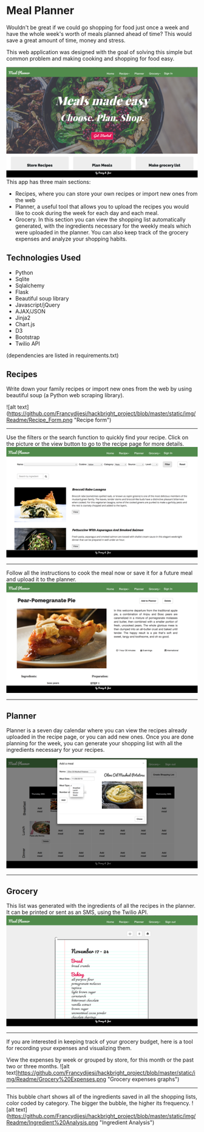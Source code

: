 # Meal Planner

Wouldn't be great if we could go shopping for food just once a week and have the whole week's worth of meals planned ahead of time? This would save a great amount of time, money and stress.

This web application was designed with the goal of solving this simple but common problem and making cooking and shopping for food easy.

![alt text](https://github.com/Francydijesi/hackbright_project/blob/master/static/img/Readme/Homepage.png "Homepage")
This app has three main sections:
* Recipes, where you can store your own recipes or import new ones from the web
* Planner, a useful tool that allows you to upload the recipes you would like to cook during the week for each day and each meal.
* Grocery. In this section you can view the shopping list automatically generated, with the ingredients necessary for the weekly meals which were uploaded in the planner. You can also keep track of the grocery expenses and analyze your shopping habits.  


## <a name="technologiesused"></a>Technologies Used

* Python
* Sqlite
* Sqlalchemy
* Flask
* Beautiful soup library
* Javascript/jQuery
* AJAX/JSON
* Jinja2
* Chart.js
* D3
* Bootstrap
* Twilio API

(dependencies are listed in requirements.txt)


## <a name="run"></a>Recipes 

Write down your family recipes or import new ones from the web by using beautiful soup (a Python web scraping library). 

![alt text]
(https://github.com/Francydijesi/hackbright_project/blob/master/static/img/Readme/Recipe_Form.png "Recipe form")

___


Use the filters or the search function to quickly find your recipe. Click on the picture or the view button to go to the recipe page for more details.
![alt text](https://github.com/Francydijesi/hackbright_project/blob/master/static/img/Readme/Recipe%20List.png "Recipe View")

___


Follow all the instructions to cook the meal now or save it for a future meal and upload it to the planner.
![alt text](https://github.com/Francydijesi/hackbright_project/blob/master/static/img/Readme/Recipe%20Page.png "Recipe Page")

___



## <a name="run"></a>Planner

Planner is a seven day calendar where you can view the recipes already uploaded in the recipe page, or you can add new ones.
Once you are done planning for the week, you can generate your shopping list with all the ingredients necessary for your recipes.

![alt text](https://github.com/Francydijesi/hackbright_project/blob/master/static/img/Readme/Add%20meal%20to%20planner.png "Planner")

___


## <a name="run"></a>Grocery
This list was generated with the ingredients of all the recipes in the planner.
It can be printed or sent as an SMS, using the Twilio API.
![alt text](https://github.com/Francydijesi/hackbright_project/blob/master/static/img/Readme/Shopping%20List.png "Shopping list")

___


If you are interested in keeping track of your grocery budget, here is a tool for recording your expenses and visualizing them.

View the expenses by week or grouped by store, for this month or the past two or three months.
![alt text]https://github.com/Francydijesi/hackbright_project/blob/master/static/img/Readme/Grocery%20Expenses.png "Grocery expenses graphs")

___


This bubble chart shows all of the ingredients saved in all the shopping lists, color coded by category. The bigger the bubble, the higher its frequency. 
![alt text]
(https://github.com/Francydijesi/hackbright_project/blob/master/static/img/Readme/Ingredient%20Analysis.png "Ingredient Analysis")

